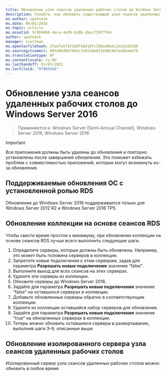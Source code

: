 ```yaml
---
title: Обновление узла сеансов удаленных рабочих столов до Windows Server 2016
description: Узнайте, как обновить существующий узел сеансов удаленных рабочих столов до Windows Server 2016.
ms.author: spatnaik
ms.date: 08/01/2016
ms.topic: article
ms.assetid: 5c9b98b8-4eca-4a39-b10b-2bac729f7f44
author: spatnaik
manager: scottman
ms.openlocfilehash: 37aefa57473b9fe8d16fc399ad9bdc2e2e5d53d0
ms.sourcegitcommit: 605a9b46b74b2c7a9116e631e902467ea02a6e70
ms.translationtype: HT
ms.contentlocale: ru-RU
ms.lasthandoff: 01/07/2021
ms.locfileid: "97965816"
---
```

# <a name="upgrading-your-remote-desktop-session-host-to-windows-server-2016"></a>Обновление узла сеансов удаленных рабочих столов до Windows Server 2016

>Применяется к: Windows Server (Semi-Annual Channel), Windows Server 2019, Windows Server 2016

> [!IMPORTANT]
> Все приложения должны быть удалены до обновления и повторно установлены после завершения обновления. Это поможет избежать проблем с совместимостью приложений, которые могут возникнуть из-за обновления.

## <a name="supported-os-upgrades-with-rds-role-installed"></a>Поддерживаемые обновления ОС с установленной ролью RDS
Обновление до Windows Server 2016 поддерживается только для Windows Server 2012 R2 и Windows Server 2016 TP5.

## <a name="upgrading-a-rds-session-based-collection"></a>Обновление коллекции на основе сеансов RDS
Чтобы свести время простоя к минимуму, при обновлении коллекции на основе сеансов RDS лучше всего выполнить следующие шаги.

1. Определите серверы, которые должны быть обновлены. Например, это может быть половина серверов в коллекции.
2. Запретите новые подключения к этим серверам, задав для параметра **Разрешать новые подключения** значение "false".
3. Выполните выход для всех сеансов на этих серверах.
4. Удалите эти серверы из коллекции.
5. Обновите серверы до Windows Server 2016.
6. Задайте для параметра **Разрешать новые подключения** значение "false" на оставшихся серверах в коллекции.
7. Добавьте обновленные серверы обратно в соответствующие коллекции.
8. Удалите из коллекции оставшийся набор серверов для обновления.
9. Задайте для параметра **Разрешать новые подключения** значение "true" на обновленных серверах в коллекции.
10. Теперь можно обновить оставшиеся серверы в развертывании, выполнив шаги 3–9, описанные выше.

## <a name="upgrading-a-standalone-rd-session-host-server"></a>Обновление изолированного сервера узла сеансов удаленных рабочих столов
Изолированный сервер узла сеансов удаленных рабочих столов можно обновить в любое время.
